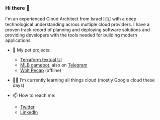 ### Hi there 👋

I'm an experienced Cloud Architect from Israel 🇮🇱 with a deep technological understanding across multiple cloud providers. 
I have a proven track record of planning and deploying software solutions and providing developers with the tools needed for building modern applications. 

- 🐶 My pet projects:
  - [Terraform textual UI](https://github.com/idoavrah/terraform-tui)
  - [MLB gamebot](https://github.com/idoavrah/mlbgamebot), also on [Telegram](https://t.me/mlbgameupdates)
  - [Wolt Recap](https://github.com/idoavrah/terraform-tui) (offline)

- 🧑‍🎓 I’m currently learning all things cloud (mostly Google cloud these days)

- 📫 How to reach me:
  - [Twitter](https://twitter.com/idoavraham)
  - [LinkedIn](https://www.linkedin.com/in/idoavraham)

